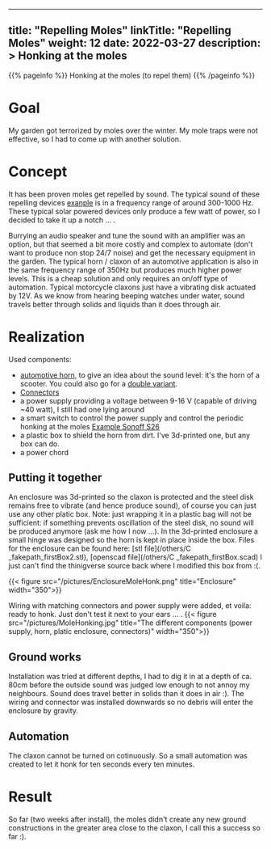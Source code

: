 
---
title: "Repelling Moles"
linkTitle: "Repelling Moles"
weight: 12
date: 2022-03-27
description: >
  Honking at the moles
---

{{% pageinfo %}}
Honking at the moles (to repel them)
{{% /pageinfo %}}

# Goal

My garden got terrorized by moles over the winter. My mole traps were not effective, so I had to come up with another solution.


# Concept

It has been proven moles get repelled by sound. The typical sound of these repelling devices [exanple](https://amzn.to/3JJoisI) is in a frequency range of around 300-1000 Hz.
These typical solar powered devices only produce a few watt of power, so I decided to take it up a notch ... .

Burrying an audio speaker and tune the sound with an amplifier was an option, but that seemed a bit more costly and complex to automate (don't want to produce non stop 24/7 noise) and get the necessary equipment in the garden.
The typical horn / claxon of an automotive application is also in the same frequency range of 350Hz but produces much higher power levels. This is a cheap solution and only requires an on/off type of automation. Typical motorcycle claxons just have a vibrating disk actuated by 12V. As we know from hearing beeping watches under water, sound travels better through solids and liquids than it does through air.

# Realization 

Used components:
* [automotive horn](https://amzn.to/3Dfz7QN), to give an idea about the sound level: it's the horn of a scooter. You could also go for a [double variant](https://amzn.to/3DjVtAW).
* [Connectors](https://amzn.to/3iKAD3S)
* a power supply providing a voltage between 9-16 V (capable of driving ~40 watt), I still had one lying around
* a smart switch to control the power supply and control the periodic honking at the moles [Example Sonoff S26](https://amzn.to/3DdPc9Q)
* a plastic box to shield the horn from dirt. I've 3d-printed one, but any box can do.
* a power chord 


## Putting it together

An enclosure was 3d-printed so the claxon is protected and the steel disk remains free to vibrate (and hence produce sound), of course you can just use any other platic box. 
Note: just wrapping it in a plastic bag will not be sufficient: if something prevents oscillation of the steel disk, no sound will be produced anymore (ask me how I now ...).
In the 3d-printed enclosure a small hinge was designed so the horn is kept in place inside the box. Files for the enclosure can be found here: [stl file](/others/C _fakepath_firstBox2.stl), [openscad file](/others/C _fakepath_firstBox.scad)
I just can't find the thinigverse source back where I modified this box from :(.

{{< figure src="/pictures/EnclosureMoleHonk.png" title="Enclosure" width="350">}}

Wiring with matching connectors and power supply were added, et voila: ready to honk. Just don't test it next to your ears ... .
{{< figure src="/pictures/MoleHonking.jpg" title="The different components (power supply, horn, platic enclosure, connectors)" width="350">}}


## Ground works

Installation was tried at different depths, I had to dig it in at a depth of ca. 80cm before the outside sound was judged low enough to not annoy my neighbours. Sound does travel better in solids than it does in air :).
The wiring and connector was installed downwards so no debris will enter the enclosure by gravity.


## Automation

The claxon cannot be turned on cotinuously. So a small automation was created to let it honk for ten seconds every ten minutes. 


# Result

So far (two weeks after install), the moles didn't create any new ground constructions in the greater area close to the claxon, I call this a success so far :).



